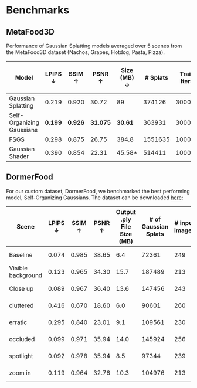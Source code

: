 # Benchmarks

## MetaFood3D

Performance of Gaussian Splatting models averaged over 5 scenes from the MetaFood3D dataset (Nachos, Grapes, Hotdog, Pasta, Pizza).

| Model                     | LPIPS $\downarrow$ | SSIM $\uparrow$ | PSNR $\uparrow$ | Size (MB) $\downarrow$ | \# Splats | Train Iters | Train Time (min) $\downarrow$ |
|---------------------------|--------------------|-----------------|-----------------|------------------------|-----------|-------------|-------------------------------|
| Gaussian Splatting        | 0.219              | 0.920           | 30.72           | 89                     | 374126    | 30000       | **17.4**                 |
| Self-Organizing Gaussians | **0.199**     | **0.926**  | **31.075** | **30.61**         | 363931    | 30000       | 26.2                          |
| FSGS                      | 0.298              | 0.875           | 26.75           | 384.8                  | 1551635   | 10000       | 21.4                          |
| Gaussian Shader           | 0.390              | 0.854           | 22.31           | 45.58*                 | 514411    | 10000*      | 120                           |

## DormerFood

For our custom dataset, DormerFood, we benchmarked the best performing model, Self-Organizing Gaussians.
The dataset can be downloaded [here](https://utoronto-my.sharepoint.com/personal/will_dormer_mail_utoronto_ca/_layouts/15/onedrive.aspx?id=%2Fpersonal%2Fwill%5Fdormer%5Fmail%5Futoronto%5Fca%2FDocuments%2F3DFoodVisualization%2FDormerFood&ga=1):

| Scene              | LPIPS ↓ | SSIM ↑ | PSNR ↑ | Output .ply File Size (MB) | # of Gaussian Splats | # input images | # Colmap reconstructed images | Training Iterations | Train Time |
|--------------------|---------|--------|--------|----------------------------|----------------------|----------------|-------------------------------|---------------------|------------|
| Baseline           |   0.074 |  0.985 |  38.65 |                        6.4 |                72361 |            249 |                           249 |               30000 | 17 min     |
| Visible background |   0.123 |  0.965 |  34.30 |                       15.7 |               187489 |            213 |                           213 |               30000 | 18 min     |
| Close up           |   0.089 |  0.967 |  36.40 |                       13.6 |               147456 |            243 |                           243 |               30000 | 17 min     |
| cluttered          |   0.416 |  0.670 |  18.60 |                        6.0 |                90601 |            260 |                             2 |               30000 | 10 min     |
| erratic            |   0.295 |  0.840 |  23.01 |                        9.1 |               109561 |            230 |                            13 |               30000 | 8 min      |
| occluded           |   0.099 |  0.971 |  35.94 |                       14.0 |               145924 |            256 |                           256 |               30000 | 19 min     |
| spotlight          |   0.092 |  0.978 |  35.94 |                        8.5 |                97344 |            239 |                           239 |               30000 | 16 min     |
| zoom in            |   0.119 |  0.964 |  32.76 |                       10.3 |               104976 |            213 |                           213 |               30000 | 18 min     |